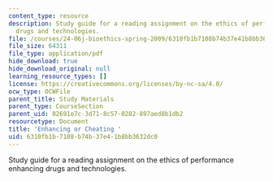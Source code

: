```yaml
---
content_type: resource
description: Study guide for a reading assignment on the ethics of performance enhancing
  drugs and technologies.
file: /courses/24-06j-bioethics-spring-2009/6310fb1b7108b74b37e41b8bb3632dc0_MIT24_06Js09_study17.pdf
file_size: 64311
file_type: application/pdf
hide_download: true
hide_download_original: null
learning_resource_types: []
license: https://creativecommons.org/licenses/by-nc-sa/4.0/
ocw_type: OCWFile
parent_title: Study Materials
parent_type: CourseSection
parent_uid: 02691e7c-3d71-8c57-0282-897aed8b1db2
resourcetype: Document
title: 'Enhancing or Cheating '
uid: 6310fb1b-7108-b74b-37e4-1b8bb3632dc0
---
```

Study guide for a reading assignment on the ethics of performance enhancing drugs and technologies.